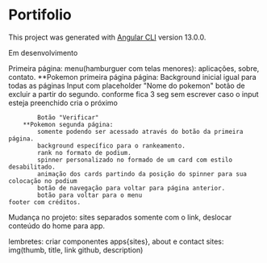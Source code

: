 # Portifolio

This project was generated with [Angular CLI](https://github.com/angular/angular-cli) version 13.0.0.

Em desenvolvimento

Primeira página:
	menu(hamburguer com telas menores):
  aplicações, sobre, contato.
		**Pokemon primeira página página:
			Background inicial igual para todas as páginas
			Input com placeholder "Nome do pokemon"
				botão de excluir a partir do segundo.
				conforme fica 3 seg sem escrever caso o input esteja preenchido cria o próximo
		
			Botão "Verificar"
		**Pokemon segunda página:
			somente podendo ser acessado através do botão da primeira página.
			background específico para o rankeamento.
			rank no formato de podium.
			spinner personalizado no formado de um card com estilo desabilitado.
			animação dos cards partindo da posição do spinner para sua colocação no podium
			botão de navegação para voltar para página anterior.
			botão para voltar para o menu
	footer com créditos.

Mudança no projeto: sites separados somente com o link, deslocar conteúdo do home para app.

lembretes:
criar componentes apps{sites}, about e contact 
sites: img(thumb, title, link github, description)
